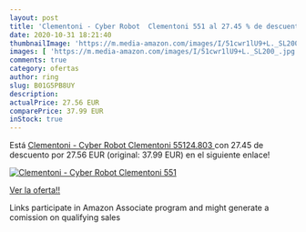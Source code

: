 ```yaml
---
layout: post
title: 'Clementoni - Cyber Robot  Clementoni 551 al 27.45 % de descuento'
date: 2020-10-31 18:21:40
thumbnailImage: 'https://m.media-amazon.com/images/I/51cwr1lU9+L._SL200_.jpg'
images: [ 'https://m.media-amazon.com/images/I/51cwr1lU9+L._SL200_.jpg' ]
comments: true
category: ofertas
author: ring
slug: B01G5PB8UY
description:
actualPrice: 27.56 EUR
comparePrice: 37.99 EUR
inStock: true
---
```


Está [Clementoni - Cyber Robot  Clementoni 55124.803 ](https://www.amazon.es/dp/B01G5PB8UY/?tag=tolees-21) con 27.45 de descuento por 27.56 EUR (original: 37.99 EUR) en el siguiente enlace!

[![Clementoni - Cyber Robot  Clementoni 551](https://m.media-amazon.com/images/I/51cwr1lU9+L._SL200_.jpg)](https://www.amazon.es/dp/B01G5PB8UY/?tag=tolees-21)

[Ver la oferta!!](https://www.amazon.es/dp/B01G5PB8UY/?tag=tolees-21)

Links participate in Amazon Associate program and might generate a comission on qualifying sales



